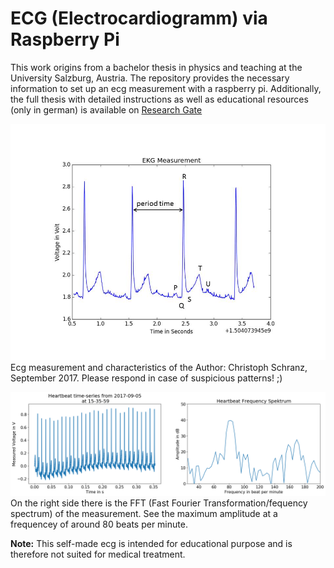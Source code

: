 # ECG (Electrocardiogramm) via Raspberry Pi


This work origins from a bachelor thesis in physics and teaching at the University Salzburg, Austria.
The repository provides the necessary information to set up an ecg measurement with a raspberry pi.
Additionally, the full thesis with detailed instructions as well as educational resources (only in german) is available on [Research Gate](https://www.researchgate.net/publication/320133975_Elektrokardiogramm_mit_dem_Raspberry_Pi)


![ecg measurement](https://github.com/ChristophSchranz/ecg_via_raspberrypi/blob/master/resources/ecg_en.jpg)
Ecg measurement and characteristics of the Author: Christoph Schranz, September 2017.
Please respond in case of suspicious patterns! ;)


![FFT of the measurement (fequency spectrum)](https://github.com/ChristophSchranz/ecg_via_raspberrypi/blob/master/fft/2017-09-05/15-35-59-fft-en.png)
On the right side there is the FFT (Fast Fourier Transformation/fequency spectrum) of the measurement. See the maximum amplitude at a frequencey of around 80 beats per minute.


**Note:**
This self-made ecg is intended for educational purpose and is therefore not suited for medical treatment.
